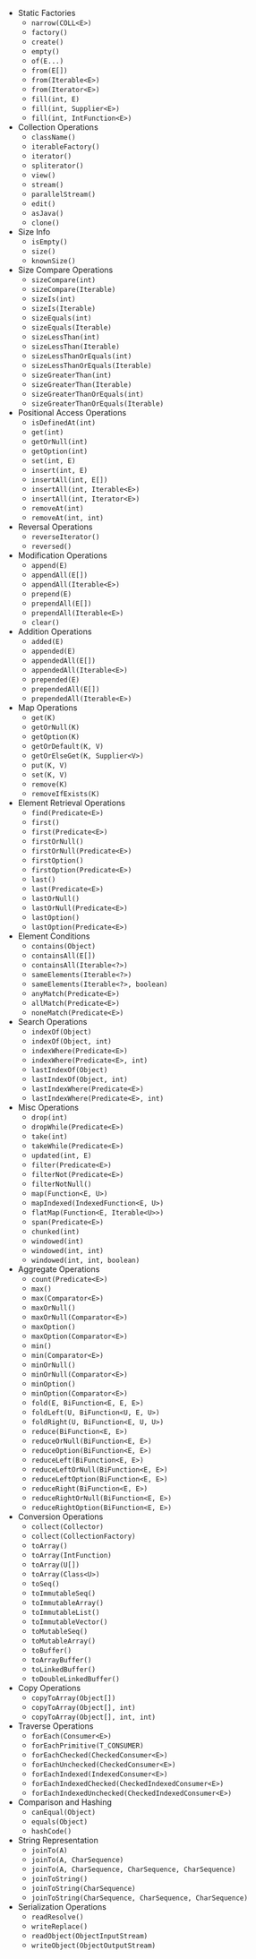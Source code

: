 * Static Factories
  * `narrow(COLL<E>)`
  * `factory()`
  * `create()`
  * `empty()`
  * `of(E...)`
  * `from(E[])`
  * `from(Iterable<E>)`
  * `from(Iterator<E>)`
  * `fill(int, E)`
  * `fill(int, Supplier<E>)`
  * `fill(int, IntFunction<E>)`
* Collection Operations
  * `className()`
  * `iterableFactory()`
  * `iterator()`
  * `spliterator()`
  * `view()`
  * `stream()`
  * `parallelStream()`
  * `edit()`
  * `asJava()`
  * `clone()`
* Size Info
  * `isEmpty()`
  * `size()`
  * `knownSize()`
* Size Compare Operations
  * `sizeCompare(int)`
  * `sizeCompare(Iterable)`
  * `sizeIs(int)`
  * `sizeIs(Iterable)`
  * `sizeEquals(int)`
  * `sizeEquals(Iterable)`
  * `sizeLessThan(int)`
  * `sizeLessThan(Iterable)`
  * `sizeLessThanOrEquals(int)`
  * `sizeLessThanOrEquals(Iterable)`
  * `sizeGreaterThan(int)`
  * `sizeGreaterThan(Iterable)`
  * `sizeGreaterThanOrEquals(int)`
  * `sizeGreaterThanOrEquals(Iterable)`
* Positional Access Operations
  * `isDefinedAt(int)`
  * `get(int)`
  * `getOrNull(int)`
  * `getOption(int)`
  * `set(int, E)`
  * `insert(int, E)`
  * `insertAll(int, E[])`
  * `insertAll(int, Iterable<E>)`
  * `insertAll(int, Iterator<E>)`
  * `removeAt(int)`
  * `removeAt(int, int)`
* Reversal Operations
  * `reverseIterator()`
  * `reversed()`
* Modification Operations
  * `append(E)`
  * `appendAll(E[])`
  * `appendAll(Iterable<E>)`
  * `prepend(E)`
  * `prependAll(E[])`
  * `prependAll(Iterable<E>)`
  * `clear()`
* Addition Operations
  * `added(E)`
  * `appended(E)`
  * `appendedAll(E[])`
  * `appendedAll(Iterable<E>)`
  * `prepended(E)`
  * `prependedAll(E[])`
  * `prependedAll(Iterable<E>)`
* Map Operations
  * `get(K)`
  * `getOrNull(K)`
  * `getOption(K)`
  * `getOrDefault(K, V)`
  * `getOrElseGet(K, Supplier<V>)`
  * `put(K, V)`
  * `set(K, V)`
  * `remove(K)`
  * `removeIfExists(K)`
* Element Retrieval Operations
  * `find(Predicate<E>)`
  * `first()`
  * `first(Predicate<E>)`
  * `firstOrNull()`
  * `firstOrNull(Predicate<E>)`
  * `firstOption()`
  * `firstOption(Predicate<E>)`
  * `last()`
  * `last(Predicate<E>)`
  * `lastOrNull()`
  * `lastOrNull(Predicate<E>)`
  * `lastOption()`
  * `lastOption(Predicate<E>)`
* Element Conditions
  * `contains(Object)`
  * `containsAll(E[])`
  * `containsAll(Iterable<?>)`
  * `sameElements(Iterable<?>)`
  * `sameElements(Iterable<?>, boolean)`
  * `anyMatch(Predicate<E>)`
  * `allMatch(Predicate<E>)`
  * `noneMatch(Predicate<E>)`
* Search Operations
  * `indexOf(Object)`
  * `indexOf(Object, int)`
  * `indexWhere(Predicate<E>)`
  * `indexWhere(Predicate<E>, int)`
  * `lastIndexOf(Object)`
  * `lastIndexOf(Object, int)`
  * `lastIndexWhere(Predicate<E>)`
  * `lastIndexWhere(Predicate<E>, int)`
* Misc Operations
  * `drop(int)`
  * `dropWhile(Predicate<E>)`
  * `take(int)`
  * `takeWhile(Predicate<E>)`
  * `updated(int, E)`
  * `filter(Predicate<E>)`
  * `filterNot(Predicate<E>)`
  * `filterNotNull()`
  * `map(Function<E, U>)`
  * `mapIndexed(IndexedFunction<E, U>)`
  * `flatMap(Function<E, Iterable<U>>)`
  * `span(Predicate<E>)`
  * `chunked(int)`
  * `windowed(int)`
  * `windowed(int, int)`
  * `windowed(int, int, boolean)`
* Aggregate Operations
  * `count(Predicate<E>)`
  * `max()`
  * `max(Comparator<E>)`
  * `maxOrNull()`
  * `maxOrNull(Comparator<E>)`
  * `maxOption()`
  * `maxOption(Comparator<E>)`
  * `min()`
  * `min(Comparator<E>)`
  * `minOrNull()`
  * `minOrNull(Comparator<E>)`
  * `minOption()`
  * `minOption(Comparator<E>)`
  * `fold(E, BiFunction<E, E, E>)`
  * `foldLeft(U, BiFunction<U, E, U>)`
  * `foldRight(U, BiFunction<E, U, U>)`
  * `reduce(BiFunction<E, E>)`
  * `reduceOrNull(BiFunction<E, E>)`
  * `reduceOption(BiFunction<E, E>)`
  * `reduceLeft(BiFunction<E, E>)`
  * `reduceLeftOrNull(BiFunction<E, E>)`
  * `reduceLeftOption(BiFunction<E, E>)`
  * `reduceRight(BiFunction<E, E>)`
  * `reduceRightOrNull(BiFunction<E, E>)`
  * `reduceRightOption(BiFunction<E, E>)`
* Conversion Operations
  * `collect(Collector)`
  * `collect(CollectionFactory)`
  * `toArray()`
  * `toArray(IntFunction)`
  * `toArray(U[])`
  * `toArray(Class<U>)`
  * `toSeq()`
  * `toImmutableSeq()`
  * `toImmutableArray()`
  * `toImmutableList()`
  * `toImmutableVector()`
  * `toMutableSeq()`
  * `toMutableArray()`
  * `toBuffer()`
  * `toArrayBuffer()`
  * `toLinkedBuffer()`
  * `toDoubleLinkedBuffer()`
* Copy Operations
  * `copyToArray(Object[])`
  * `copyToArray(Object[], int)`
  * `copyToArray(Object[], int, int)`
* Traverse Operations
  * `forEach(Consumer<E>)`
  * `forEachPrimitive(T_CONSUMER)`
  * `forEachChecked(CheckedConsumer<E>)`
  * `forEachUnchecked(CheckedConsumer<E>)`
  * `forEachIndexed(IndexedConsumer<E>)`
  * `forEachIndexedChecked(CheckedIndexedConsumer<E>)`
  * `forEachIndexedUnchecked(CheckedIndexedConsumer<E>)`
* Comparison and Hashing
  * `canEqual(Object)`
  * `equals(Object)`
  * `hashCode()`
* String Representation
  * `joinTo(A)`
  * `joinTo(A, CharSequence)`
  * `joinTo(A, CharSequence, CharSequence, CharSequence)`
  * `joinToString()`
  * `joinToString(CharSequence)`
  * `joinToString(CharSequence, CharSequence, CharSequence)`
* Serialization Operations
  * `readResolve()`
  * `writeReplace()`
  * `readObject(ObjectInputStream)`
  * `writeObject(ObjectOutputStream)`